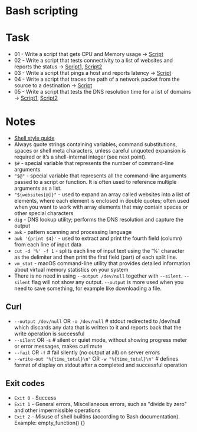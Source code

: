 # Bash scripting 

# Task

- 01 - Write a script that gets CPU and Memory usage -> [Script](/01-bash-scripting/01_cpu_and_memory_usage.sh)
- 02 - Write a script that tests connectivity to a list of websites and reports the status -> [Script1](/01-bash-scripting/02_connectivity_list_of_websites_1.sh), [Script2](/01-bash-scripting/02_connectivity_list_of_websites_2.sh)
- 03 - Write a script that pings a host and reports latency -> [Script](/01-bash-scripting/03_ping_host_latency.sh)
- 04 - Write a script that traces the path of a network packet from the source to a destination -> [Script](/01-bash-scripting/04_trace_path_network_packet.sh)
- 05 - Write a script that tests the DNS resolution time for a list of domains -> [Script1](/01-bash-scripting/05_dns_resolution_time_list_of_domains_1.sh), [Script2](/01-bash-scripting/05_dns_resolution_time_list_of_domains_2.sh)

# Notes

- [Shell style guide](https://google.github.io/styleguide/shellguide.html)
- Always quote strings containing variables, command substitutions, spaces or shell meta characters, unless careful unquoted expansion is required or it’s a shell-internal integer (see next point).
- `$#` - special variable that represents the number of command-line arguments
- `"$@"` - special variable that represents all the command-line arguments passed to a script or function. It is often used to reference multiple arguments as a list.
- `"${websites[@]}"` - used to expand an array called websites into a list of elements, where each element is enclosed in double quotes; often used when you want to work with array elements that may contain spaces or other special characters
- `dig` - DNS lookup utility; performs the DNS resolution and capture the output
- `awk` - pattern scanning and processing language
- `awk '{print $4}'` - used to extract and print the fourth field (column) from each line of input data
- `cut -d '%' -f 1` - splits each line of input text using the '%' character as the delimiter and then print the first field (part) of each split line.
- `vm_stat` - macOS command-line utility that provides detailed information about virtual memory statistics on your system
- There is no need in using `--output /dev/null` together with `--silent`.
`--silent` flag will not show any output. `--output` is more used when you need to save something, for example like downloading a file.

## Curl

- `--output /dev/null` OR `-o /dev/null` # stdout redirected to /dev/null which discards any data that is written to it and reports back that the write operation is successful
- `--silent` OR `-s` # silent or quiet mode, without showing progress meter or error messages, makes curl mute
- `--fail` OR `-f` # fail silently (no output at all) on server errors
- `--write-out "%{time_total}\n"` OR `-w "%{time_total}\n"` # defines format of display on stdout after a completed and successful operation

## Exit codes

- `Exit 0` - Success  
- `Exit 1` - General errors, Miscellaneous errors, such as "divide by zero" and other impermissible operations  
- `Exit 2` - Misuse of shell builtins (according to Bash documentation). Example: empty_function() {}  
